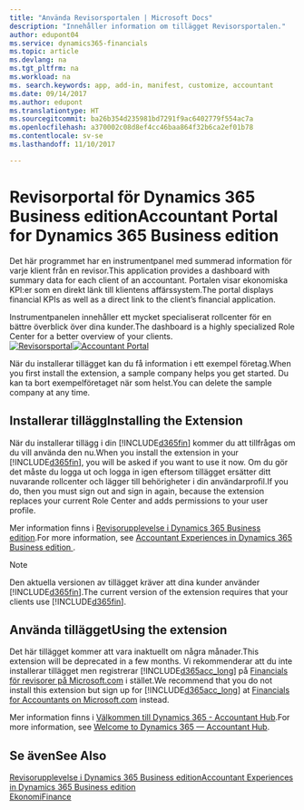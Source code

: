 ```yaml
---
title: "Använda Revisorsportalen | Microsoft Docs"
description: "Innehåller information om tillägget Revisorsportalen."
author: edupont04
ms.service: dynamics365-financials
ms.topic: article
ms.devlang: na
ms.tgt_pltfrm: na
ms.workload: na
ms. search.keywords: app, add-in, manifest, customize, accountant
ms.date: 09/14/2017
ms.author: edupont
ms.translationtype: HT
ms.sourcegitcommit: ba26b354d235981bd7291f9ac6402779f554ac7a
ms.openlocfilehash: a370002c08d8ef4cc46baa864f32b6ca2ef01b78
ms.contentlocale: sv-se
ms.lasthandoff: 11/10/2017

---
```

# <a name="accountant-portal-for-dynamics-365-business-edition"></a><span data-ttu-id="b12ae-103">Revisorportal för Dynamics 365 Business edition</span><span class="sxs-lookup"><span data-stu-id="b12ae-103">Accountant Portal for Dynamics 365 Business edition</span></span>
<span data-ttu-id="b12ae-104">Det här programmet har en instrumentpanel med summerad information för varje klient från en revisor.</span><span class="sxs-lookup"><span data-stu-id="b12ae-104">This application provides a dashboard with summary data for each client of an accountant.</span></span> <span data-ttu-id="b12ae-105">Portalen visar ekonomiska KPI:er som en direkt länk till klientens affärssystem.</span><span class="sxs-lookup"><span data-stu-id="b12ae-105">The portal displays financial KPIs as well as a direct link to the client’s financial application.</span></span>  

<span data-ttu-id="b12ae-106">Instrumentpanelen innehåller ett mycket specialiserat rollcenter för en bättre överblick över dina kunder.</span><span class="sxs-lookup"><span data-stu-id="b12ae-106">The dashboard is a highly specialized Role Center for a better overview of your clients.</span></span>  
<span data-ttu-id="b12ae-107">[![Revisorsportal](./media/ui-extensions-accportal/accountant-portal.png)](https://go.microsoft.com/fwlink/?linkid=851257)</span><span class="sxs-lookup"><span data-stu-id="b12ae-107">[![Accountant Portal](./media/ui-extensions-accportal/accountant-portal.png)](https://go.microsoft.com/fwlink/?linkid=851257)</span></span>

<span data-ttu-id="b12ae-108">När du installerar tillägget kan du få information i ett exempel företag.</span><span class="sxs-lookup"><span data-stu-id="b12ae-108">When you first install the extension, a sample company helps you get started.</span></span> <span data-ttu-id="b12ae-109">Du kan ta bort exempelföretaget när som helst.</span><span class="sxs-lookup"><span data-stu-id="b12ae-109">You can delete the sample company at any time.</span></span>  

## <a name="installing-the-extension"></a><span data-ttu-id="b12ae-110">Installerar tillägg</span><span class="sxs-lookup"><span data-stu-id="b12ae-110">Installing the Extension</span></span>
<span data-ttu-id="b12ae-111">När du installerar tillägg i din [!INCLUDE[d365fin](includes/d365fin_md.md)] kommer du att tillfrågas om du vill använda den nu.</span><span class="sxs-lookup"><span data-stu-id="b12ae-111">When you install the extension in your [!INCLUDE[d365fin](includes/d365fin_md.md)], you will be asked if you want to use it now.</span></span> <span data-ttu-id="b12ae-112">Om du gör det måste du logga ut och logga in igen eftersom tillägget ersätter ditt nuvarande rollcenter och lägger till behörigheter i din användarprofil.</span><span class="sxs-lookup"><span data-stu-id="b12ae-112">If you do, then you must sign out and sign in again, because the extension replaces your current Role Center and adds permissions to your user profile.</span></span>  

<span data-ttu-id="b12ae-113">Mer information finns i [Revisorupplevelse i Dynamics 365 Business edition](finance-accounting.md).</span><span class="sxs-lookup"><span data-stu-id="b12ae-113">For more information, see [Accountant Experiences in Dynamics 365 Business edition ](finance-accounting.md).</span></span>  

> [!NOTE]  
>  <span data-ttu-id="b12ae-114">Den aktuella versionen av tillägget kräver att dina kunder använder [!INCLUDE[d365fin](includes/d365fin_md.md)].</span><span class="sxs-lookup"><span data-stu-id="b12ae-114">The current version of the extension requires that your clients use [!INCLUDE[d365fin](includes/d365fin_md.md)].</span></span>  

## <a name="using-the-extension"></a><span data-ttu-id="b12ae-115">Använda tillägget</span><span class="sxs-lookup"><span data-stu-id="b12ae-115">Using the extension</span></span>
<span data-ttu-id="b12ae-116">Det här tillägget kommer att vara inaktuellt om några månader.</span><span class="sxs-lookup"><span data-stu-id="b12ae-116">This extension will be deprecated in a few months.</span></span> <span data-ttu-id="b12ae-117">Vi rekommenderar att du inte installerar tillägget men registrerar [!INCLUDE[d365acc_long](includes/d365acc_long_md.md)] på [Financials för revisorer på Microsoft.com](https://www.microsoft.com/en-us/dynamics365/financial-insights-for-accountants) i stället.</span><span class="sxs-lookup"><span data-stu-id="b12ae-117">We recommend that you do not install this extension but sign up for [!INCLUDE[d365acc_long](includes/d365acc_long_md.md)] at [Financials for Accountants on Microsoft.com](https://www.microsoft.com/en-us/dynamics365/financial-insights-for-accountants) instead.</span></span>

<span data-ttu-id="b12ae-118">Mer information finns i [Välkommen till Dynamics 365 - Accountant Hub](/dynamics365/accountants/index.md).</span><span class="sxs-lookup"><span data-stu-id="b12ae-118">For more information, see [Welcome to Dynamics 365 — Accountant Hub](/dynamics365/accountants/index.md).</span></span>  

## <a name="see-also"></a><span data-ttu-id="b12ae-119">Se även</span><span class="sxs-lookup"><span data-stu-id="b12ae-119">See Also</span></span>
[<span data-ttu-id="b12ae-120">Revisorupplevelse i Dynamics 365 Business edition</span><span class="sxs-lookup"><span data-stu-id="b12ae-120">Accountant Experiences in Dynamics 365 Business edition </span></span>](finance-accounting.md)  
[<span data-ttu-id="b12ae-121">Ekonomi</span><span class="sxs-lookup"><span data-stu-id="b12ae-121">Finance</span></span>](finance.md)  


